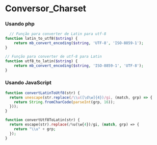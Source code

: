 # Conversor_Charset


### Usando php
```php
  // Função para converter de Latin para utf-8
function latin_to_utf8($string) {
    return mb_convert_encoding($string, 'UTF-8', 'ISO-8859-1');
}
```

```php
// Função para converter de utf-8 para Latin
function utf8_to_latin($string) {
    return mb_convert_encoding($string, 'ISO-8859-1', 'UTF-8');
}
```

### Usando JavaScript

```js
function convertLatinToUtf8(str) {
  return unescape(str.replace(/\\u([\d\w]{4})/gi, (match, grp) => {
    return String.fromCharCode(parseInt(grp, 16));
  }));
}
```

```php
function convertUtf8ToLatin(str) {
  return escape(str).replace(/%u(\w{4})/gi, (match, grp) => {
    return "\\u" + grp;
  });
}
```
